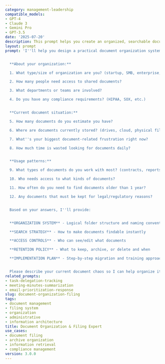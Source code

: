 ```yaml
---
category: management-leadership
compatible_models:
- GPT-4
- Claude 3
- Gemini Pro
- GPT-3.5
date: '2025-07-20'
description: This prompt helps you create an organized, searchable document management system that saves time, ensures compliance, and scales with your organization's growth.
layout: prompt
prompt: 'I''ll help you design a practical document organization system that works for your team. Let me understand your current situation:


  **About your organization:**

  1. What type/size of organization are you? (startup, SMB, enterprise, non-profit)

  2. How many people need access to shared documents?

  3. What departments or teams are involved?

  4. Do you have any compliance requirements? (HIPAA, SOX, etc.)


  **Current document situation:**

  5. How many documents do you estimate you have?

  6. Where are documents currently stored? (drives, cloud, physical files)

  7. What''s your biggest document-related frustration right now?

  8. How much time is wasted looking for documents daily?


  **Usage patterns:**

  9. What types of documents do you work with most? (contracts, reports, etc.)

  10. Who needs access to what kinds of documents?

  11. How often do you need to find documents older than 1 year?

  12. Any documents that must be kept for legal/regulatory reasons?


  Based on your answers, I''ll provide:


  **ORGANIZATION SYSTEM** - Logical folder structure and naming conventions

  **SEARCH STRATEGY** - How to make documents findable instantly

  **ACCESS CONTROLS** - Who can see/edit what documents

  **RETENTION POLICY** - What to keep, archive, or delete and when

  **IMPLEMENTATION PLAN** - Step-by-step migration and training approach


  Please describe your current document chaos so I can help organize it!'
related_prompts:
- task-delegation-tracking
- meeting-minutes-summarization
- email-prioritization-response
slug: document-organization-filing
tags:
- document management
- filing system
- organization
- administrative
- information architecture
title: Document Organization & Filing Expert
use_cases:
- document filing
- archive organization
- information retrieval
- compliance management
version: 3.0.0
---
```

